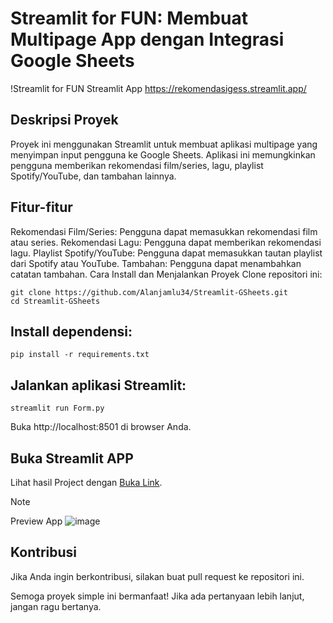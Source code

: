 # Streamlit for FUN: Membuat Multipage App dengan Integrasi Google Sheets
!Streamlit for FUN
Streamlit App
https://rekomendasigess.streamlit.app/

## Deskripsi Proyek
Proyek ini menggunakan Streamlit untuk membuat aplikasi multipage yang menyimpan input pengguna ke Google Sheets. Aplikasi ini memungkinkan pengguna memberikan rekomendasi film/series, lagu, playlist Spotify/YouTube, dan tambahan lainnya.

## Fitur-fitur
Rekomendasi Film/Series: Pengguna dapat memasukkan rekomendasi film atau series.
Rekomendasi Lagu: Pengguna dapat memberikan rekomendasi lagu.
Playlist Spotify/YouTube: Pengguna dapat memasukkan tautan playlist dari Spotify atau YouTube.
Tambahan: Pengguna dapat menambahkan catatan tambahan.
Cara Install dan Menjalankan Proyek
Clone repositori ini:
```
git clone https://github.com/Alanjamlu34/Streamlit-GSheets.git
cd Streamlit-GSheets
```
## Install dependensi:
```
pip install -r requirements.txt
```

## Jalankan aplikasi Streamlit:
```
streamlit run Form.py
```

Buka http://localhost:8501 di browser Anda.

## Buka Streamlit APP
Lihat hasil Project dengan [Buka Link](https://rekomendasigess.streamlit.app/).
>[!NOTE]
> Preview App
![image](https://github.com/Alanjamlu34/Streamlit-GSheets/assets/142156489/7644f4a1-873f-4880-ab9b-35eb6c255ac5)



## Kontribusi
Jika Anda ingin berkontribusi, silakan buat pull request ke repositori ini.

Semoga proyek simple ini bermanfaat! Jika ada pertanyaan lebih lanjut, jangan ragu bertanya.

